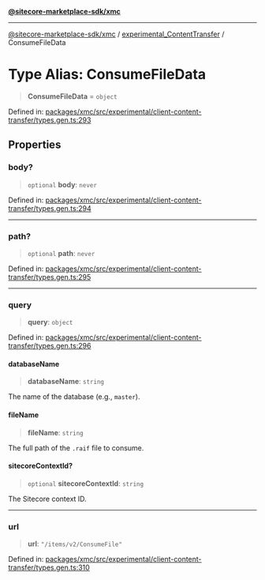 [**@sitecore-marketplace-sdk/xmc**](../../../../README.md)

***

[@sitecore-marketplace-sdk/xmc](../../../../README.md) / [experimental\_ContentTransfer](../README.md) / ConsumeFileData

# Type Alias: ConsumeFileData

> **ConsumeFileData** = `object`

Defined in: [packages/xmc/src/experimental/client-content-transfer/types.gen.ts:293](https://github.com/Sitecore/marketplace-sdk/blob/main/packages/xmc/src/experimental/client-content-transfer/types.gen.ts#L293)

## Properties

### body?

> `optional` **body**: `never`

Defined in: [packages/xmc/src/experimental/client-content-transfer/types.gen.ts:294](https://github.com/Sitecore/marketplace-sdk/blob/main/packages/xmc/src/experimental/client-content-transfer/types.gen.ts#L294)

***

### path?

> `optional` **path**: `never`

Defined in: [packages/xmc/src/experimental/client-content-transfer/types.gen.ts:295](https://github.com/Sitecore/marketplace-sdk/blob/main/packages/xmc/src/experimental/client-content-transfer/types.gen.ts#L295)

***

### query

> **query**: `object`

Defined in: [packages/xmc/src/experimental/client-content-transfer/types.gen.ts:296](https://github.com/Sitecore/marketplace-sdk/blob/main/packages/xmc/src/experimental/client-content-transfer/types.gen.ts#L296)

#### databaseName

> **databaseName**: `string`

The name of the database (e.g., `master`).

#### fileName

> **fileName**: `string`

The full path of the `.raif` file to consume.

#### sitecoreContextId?

> `optional` **sitecoreContextId**: `string`

The Sitecore context ID.

***

### url

> **url**: `"/items/v2/ConsumeFile"`

Defined in: [packages/xmc/src/experimental/client-content-transfer/types.gen.ts:310](https://github.com/Sitecore/marketplace-sdk/blob/main/packages/xmc/src/experimental/client-content-transfer/types.gen.ts#L310)
